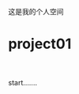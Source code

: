 这是我的个人空间



# project01                                                                              



start.......


















